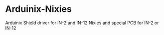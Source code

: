 # Arduinix-Nixies
Arduinix Shield driver for IN-2 and IN-12 Nixies and special PCB for IN-2 or IN-12
